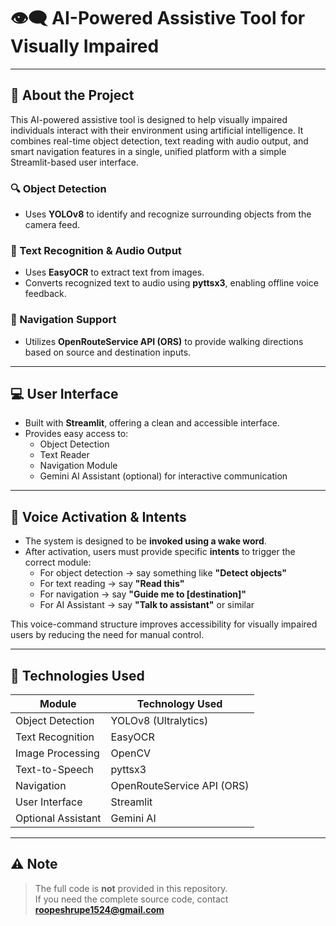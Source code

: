 # 👁️‍🗨️ AI-Powered Assistive Tool for Visually Impaired

---

## 📌 About the Project

This AI-powered assistive tool is designed to help visually impaired individuals interact with their environment using artificial intelligence. It combines real-time object detection, text reading with audio output, and smart navigation features in a single, unified platform with a simple Streamlit-based user interface.

### 🔍 Object Detection
- Uses **YOLOv8** to identify and recognize surrounding objects from the camera feed.

### 📝 Text Recognition & Audio Output
- Uses **EasyOCR** to extract text from images.
- Converts recognized text to audio using **pyttsx3**, enabling offline voice feedback.

### 🧭 Navigation Support
- Utilizes **OpenRouteService API (ORS)** to provide walking directions based on source and destination inputs.

---

## 💻 User Interface

- Built with **Streamlit**, offering a clean and accessible interface.
- Provides easy access to:
  - Object Detection
  - Text Reader
  - Navigation Module
  - Gemini AI Assistant (optional) for interactive communication

---

## 🧠 Voice Activation & Intents

- The system is designed to be **invoked using a wake word**.
- After activation, users must provide specific **intents** to trigger the correct module:
  - For object detection → say something like **"Detect objects"**
  - For text reading → say **"Read this"**
  - For navigation → say **"Guide me to [destination]"**
  - For AI Assistant → say **"Talk to assistant"** or similar

This voice-command structure improves accessibility for visually impaired users by reducing the need for manual control.

---

## 🧠 Technologies Used

| Module              | Technology Used               |
|---------------------|-------------------------------|
| Object Detection    | YOLOv8 (Ultralytics)          |
| Text Recognition    | EasyOCR                       |
| Image Processing    | OpenCV                        |
| Text-to-Speech      | pyttsx3                       |
| Navigation          | OpenRouteService API (ORS)    |
| User Interface      | Streamlit                     |
| Optional Assistant  | Gemini AI                     |

---

## ⚠️ Note

> The full code is **not** provided in this repository.  
> If you need the complete source code, contact **roopeshrupe1524@gmail.com**
